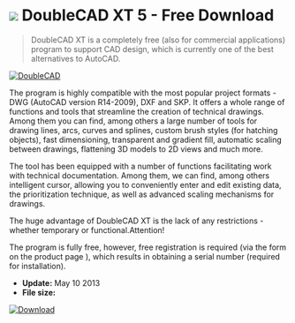 # ![](https://cdn.softexe.net/static/icon/1/doublecad-13069.png) DoubleCAD XT 5 - Free Download

> DoubleCAD XT is a completely free (also for commercial applications) program to support CAD design, which is currently one of the best alternatives to AutoCAD.

[![DoubleCAD](https:https://tse1.mm.bing.net/th?id=OIP.EEXzNy9yd3jgIhuTvJUGAAHaFj&pid=Api)](https://softexe.net/win/multimedia/cad/doublecad:pcRfa.html)

The program is highly compatible with the most popular project formats - DWG (AutoCAD version R14-2009), DXF and SKP. It offers a whole range of functions and tools that streamline the creation of technical drawings. Among them you can find, among others a large number of tools for drawing lines, arcs, curves and splines, custom brush styles (for hatching objects), fast dimensioning, transparent and gradient fill, automatic scaling between drawings, flattening 3D models to 2D views and much more.
 
 The tool has been equipped with a number of functions facilitating work with technical documentation. Among them, we can find, among others intelligent cursor, allowing you to conveniently enter and edit existing data, the prioritization technique, as well as advanced scaling mechanisms for drawings.
 
 The huge advantage of DoubleCAD XT is the lack of any restrictions - whether temporary or functional.Attention!
 
 The program is fully free, however, free registration is required (via the form on the product page ), which results in obtaining a serial number (required for installation).


- **Update:** May 10 2013
- **File size:** 

[![Download](https://cdn.softexe.net/static/img/download.png)](https://softexe.net/win/multimedia/cad/doublecad:pcRfa.html)


